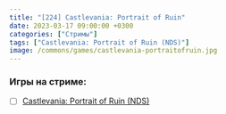 ```yaml
---
title: "[224] Castlevania: Portrait of Ruin"
date: 2023-03-17 09:00:00 +0300
categories: ["Стримы"]
tags: ["Castlevania: Portrait of Ruin (NDS)"]
image: /commons/games/castlevania-portraitofruin.jpg
---
```


### Игры на стриме:
+ [ ] [Castlevania: Portrait of Ruin (NDS)](/tags/castlevania-portrait-of-ruin-nds)
